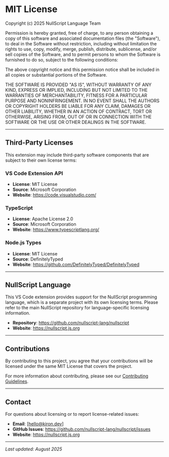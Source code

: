 # MIT License

Copyright (c) 2025 NullScript Language Team

Permission is hereby granted, free of charge, to any person obtaining a copy
of this software and associated documentation files (the "Software"), to deal
in the Software without restriction, including without limitation the rights
to use, copy, modify, merge, publish, distribute, sublicense, and/or sell
copies of the Software, and to permit persons to whom the Software is
furnished to do so, subject to the following conditions:

The above copyright notice and this permission notice shall be included in all
copies or substantial portions of the Software.

THE SOFTWARE IS PROVIDED "AS IS", WITHOUT WARRANTY OF ANY KIND, EXPRESS OR
IMPLIED, INCLUDING BUT NOT LIMITED TO THE WARRANTIES OF MERCHANTABILITY,
FITNESS FOR A PARTICULAR PURPOSE AND NONINFRINGEMENT. IN NO EVENT SHALL THE
AUTHORS OR COPYRIGHT HOLDERS BE LIABLE FOR ANY CLAIM, DAMAGES OR OTHER
LIABILITY, WHETHER IN AN ACTION OF CONTRACT, TORT OR OTHERWISE, ARISING FROM,
OUT OF OR IN CONNECTION WITH THE SOFTWARE OR THE USE OR OTHER DEALINGS IN THE
SOFTWARE.

---

## Third-Party Licenses

This extension may include third-party software components that are subject to their own license terms:

### VS Code Extension API
- **License**: MIT License
- **Source**: Microsoft Corporation
- **Website**: https://code.visualstudio.com/

### TypeScript
- **License**: Apache License 2.0
- **Source**: Microsoft Corporation
- **Website**: https://www.typescriptlang.org/

### Node.js Types
- **License**: MIT License
- **Source**: DefinitelyTyped
- **Website**: https://github.com/DefinitelyTyped/DefinitelyTyped

---

## NullScript Language

This VS Code extension provides support for the NullScript programming language, which is a separate project with its own licensing terms. Please refer to the main NullScript repository for language-specific licensing information.

- **Repository**: https://github.com/nullscript-lang/nullscript
- **Website**: https://nullscript.js.org

---

## Contributions

By contributing to this project, you agree that your contributions will be licensed under the same MIT License that covers the project.

For more information about contributing, please see our [Contributing Guidelines](CONTRIBUTING.md).

---

## Contact

For questions about licensing or to report license-related issues:

- **Email**: [hello@kiron.dev]
- **GitHub Issues**: https://github.com/nullscript-lang/nullscript/issues
- **Website**: https://nullscript.js.org

---

*Last updated: August 2025*
